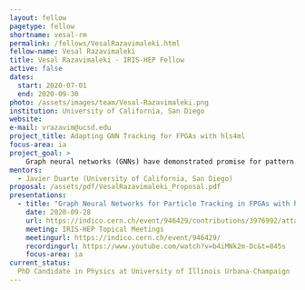 ```yaml
---
layout: fellow
pagetype: fellow
shortname: vesal-rm
permalink: /fellows/VesalRazavimaleki.html
fellow-name: Vesal Razavimaleki
title: Vesal Razavimaleki - IRIS-HEP Fellow
active: false
dates:
  start: 2020-07-01
  end: 2020-09-30
photo: /assets/images/team/Vesal-Razavimaleki.png
institution: University of California, San Diego
website:
e-mail: vrazavim@ucsd.edu
project_title: Adapting GNN Tracking for FPGAs with hls4ml
focus-area: ia
project_goal: >
    Graph neural networks (GNNs) have demonstrated promise for pattern recognition problems like particle tracking. To meet the demands of the planned HL-LHC, there has been increased interest in accelerating large machine learning (ML) models with FPGA coprocessors for integration into the L1 trigger. Deployment of neural networks on FPGAs has been studied with the hls4ml compiler package which uses high-level synthesis to convert ML models to FPGA firmware. This project proposes to expand the hls4ml toolkit to support GNNs for particle tracking, allowing them to be implemented in FPGA coprocessor applications possibly including the L1 trigger.
mentors:
  - Javier Duarte (University of California, San Diego)
proposal: /assets/pdf/VesalRazavimaleki_Proposal.pdf
presentations:
  - title: "Graph Neural Networks for Particle Tracking in FPGAs with hls4m"
    date: 2020-09-28
    url: https://indico.cern.ch/event/946429/contributions/3976992/attachments/2111087/3551110/GNN_tracking_hls4ml.pdf
    meeting: IRIS-HEP Topical Meetings
    meetingurl: https://indico.cern.ch/event/946429/
    recordingurl: https://www.youtube.com/watch?v=b4iMNk2m-Dc&t=845s
    focus-area: ia
current_status:
  PhD Candidate in Physics at University of Illinois Urbana-Champaign
---
```


